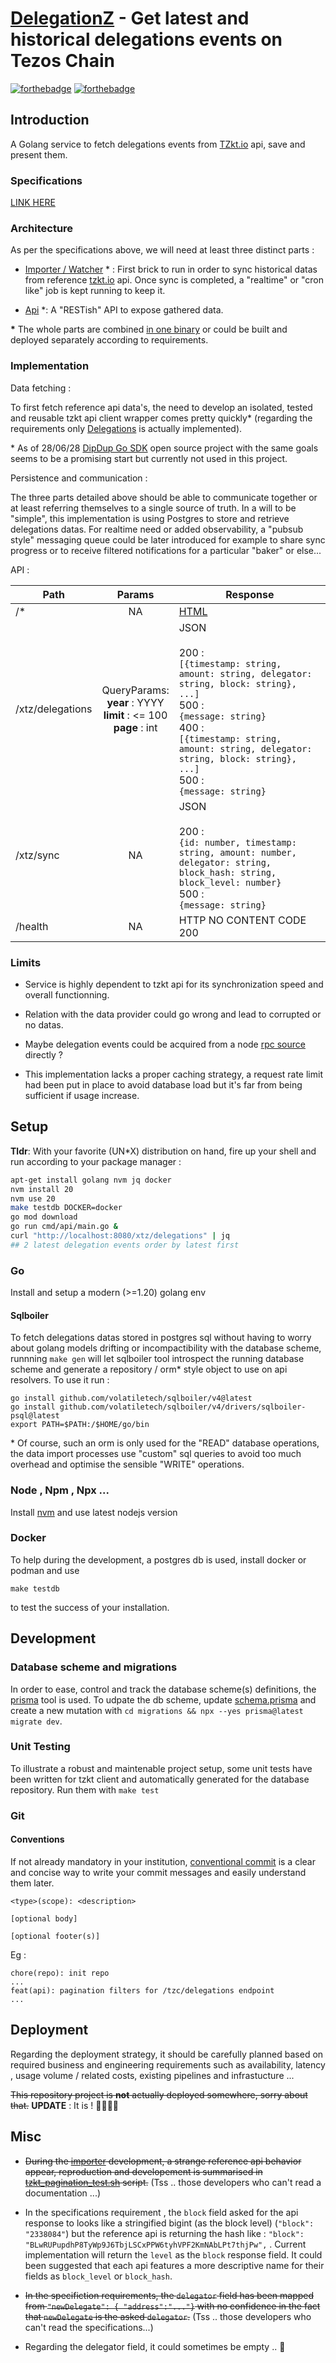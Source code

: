 # [DelegationZ](https://delegationz.fly.dev/) - Get latest and historical delegations events on Tezos Chain

[![forthebadge](https://forthebadge.com/images/badges/built-with-grammas-recipe.svg)](https://api.tzkt.io/) [![forthebadge](https://forthebadge.com/images/badges/60-percent-of-the-time-works-every-time.svg)]([https://stats.uptimerobot.com/6pOz8UVrqA](https://stats.uptimerobot.com/6pOz8UVrqA/794697960))

## Introduction

A Golang service to fetch delegations events from [TZkt.io](https://api.tzkt.io/#operation/Operations_GetDelegations) api, save and present them.

### Specifications

[LINK HERE]()

### Architecture

As per the specifications above, we will need at least three distinct parts :

- [Importer / Watcher](cmd/importer/main.go) \* :
  First brick to run in order to sync historical datas from reference [tzkt.io](https://api.tzkt.io) api. Once sync is completed, a "realtime" or "cron like" job is kept running to keep it.

- [Api](cmd/api/main.go) \*:
  A "RESTish" API to expose gathered data.

**\*** The whole parts are combined [in one binary](cmd/delegationz/main.go) or could be built and deployed separately according to requirements.

### Implementation

Data fetching :

To first fetch reference api data's, the need to develop an isolated, tested and reusable tzkt api client wrapper comes pretty quickly\* (regarding the requirements only [Delegations](pkg/services/tzkt/delegations.go) is actually implemented).

\* As of 28/06/28 [DipDup Go SDK](https://github.com/dipdup-io/go-lib) open source project with the same goals seems to be a promising start but currently not used in this project.

Persistence and communication :

The three parts detailed above should be able to communicate together or at least referring themselves to a single source of truth. In a will to be "simple", this implementation is using Postgres to store and retrieve delegations datas. For realtime need or added observability, a "pubsub style" messaging queue could be later introduced for example to share sync progress or to receive filtered notifications for a particular "baker" or else...

API :

| Path             |                                  Params                                  | Response                                                                                                                                                                                                                                                         |
| ---------------- | :----------------------------------------------------------------------: | ---------------------------------------------------------------------------------------------------------------------------------------------------------------------------------------------------------------------------------------------------------------- |
| /\*              |                                    NA                                    | [HTML](https://delegationz.fly.dev)<br>                                                                                                                                                                                                                          |
| /xtz/delegations | QueryParams:<br> **year** : YYYY<br>**limit** : <= 100<br>**page** : int | JSON <br><br>200 :<br> `[{timestamp: string, amount: string, delegator: string, block: string}, ...]`<br>500 :<br>`{message: string}`<br>400 :<br>`[{timestamp: string, amount: string, delegator: string, block: string}, ...]`<br>500 :<br>`{message: string}` |
| /xtz/sync        |                                    NA                                    | JSON<br><br>200 :<br>`{id: number, timestamp: string, amount: number, delegator: string, block_hash: string, block_level: number}`<br>500 :<br>`{message: string}`                                                                                               |
| /health          |                                    NA                                    | HTTP NO CONTENT CODE 200                                                                                                                                                                                                                                         |

### Limits

- Service is highly dependent to tzkt api for its synchronization speed and overall functionning.
- Relation with the data provider could go wrong and lead to corrupted or no datas.
- Maybe delegation events could be acquired from a node [rpc source](https://tezos.gitlab.io/active/rpc.html) directly ?

- This implementation lacks a proper caching strategy, a request rate limit had been put in place to avoid database load but it's far from being sufficient if usage increase.

## Setup

**Tldr**: With your favorite (UN\*X) distribution on hand, fire up your shell and run according to your package manager :

```bash
apt-get install golang nvm jq docker
nvm install 20
nvm use 20
make testdb DOCKER=docker
go mod download
go run cmd/api/main.go &
curl "http://localhost:8080/xtz/delegations" | jq
## 2 latest delegation events order by latest first
```

### Go

Install and setup a modern (>=1.20) golang env

#### Sqlboiler

To fetch delegations datas stored in postgres sql without having to worry about golang models drifting or incompactibility with the database scheme, runnning `make gen` will let sqlboiler tool introspect the running database scheme and generate a repository / orm\* style object to use on api resolvers. To use it run :

```
go install github.com/volatiletech/sqlboiler/v4@latest
go install github.com/volatiletech/sqlboiler/v4/drivers/sqlboiler-psql@latest
export PATH=$PATH:/$HOME/go/bin
```

\* Of course, such an orm is only used for the "READ" database operations, the data import processes use "custom" sql queries to avoid too much overhead and optimise the sensible "WRITE" operations.

### Node , Npm , Npx ...

Install [nvm](https://github.com/nvm-sh/nvm) and use latest nodejs version

### Docker

To help during the development, a postgres db is used, install docker or podman and use

```
make testdb
```

to test the success of your installation.

## Development

### Database scheme and migrations

In order to ease, control and track the database scheme(s) definitions, the [prisma](https://www.prisma.io/docs/getting-started/quickstart) tool is used. To udpate the db scheme, update [schema.prisma](./migrations/prisma/schema.prisma) and create a new mutation with
`cd migrations && npx --yes prisma@latest migrate dev`.

### Unit Testing

To illustrate a robust and maintenable project setup, some unit tests have been written for tzkt client and automatically generated for the database repository. Run them with `make test`

### Git

#### Conventions

If not already mandatory in your institution, [conventional commit](https://www.conventionalcommits.org/en/v1.0.0/#summary) is a clear and concise way to write your commit messages and easily understand them later.

```
<type>(scope): <description>

[optional body]

[optional footer(s)]
```

Eg :

```
chore(repo): init repo
...
feat(api): pagination filters for /tzc/delegations endpoint
...
```

## Deployment

Regarding the deployment strategy, it should be carefully planned based on required business and engineering requirements such as availability, latency , usage volume / related costs, existing pipelines and infrastucture ...

~~This repository project is **not** actually deployed somewhere, sorry about that.~~
**UPDATE** : It is ! 🚀🚀🚀🚀

## Misc

- ~~During the [importer](cmd/importer/main.go) development, a strange reference api behavior appear, reproduction and developement is summarised in [tzkt_pagination_test.sh](utils/scripts/tzkt_pagination_test.sh) script.~~ (Tss .. those developers who can't read a documentation ...)

- In the specifications requirement , the `block` field asked for the api response to looks like a stringified bigint (as the block level) (`"block": "2338084"`) but the reference api is returning the hash like : `"block": "BLwRUPupdhP8TyWp9J6TbjLSCxPPW6tyhVPF2KmNAbLPt7thjPw",` . Current implementation will return the `level` as the `block` response field. It could been suggested that each api features a more descriptive name for their fields as `block_level` or `block_hash`.

- ~~In the specifiction requirements, the `delegator` field has been mapped from `"newDelegate": { "address":"..."}` with no confidence in the fact that `newDelegate` is the asked `delegator`.~~ (Tss .. those developers who can't read the specifications...)

- Regarding the delegator field, it could sometimes be empty .. 🤷
